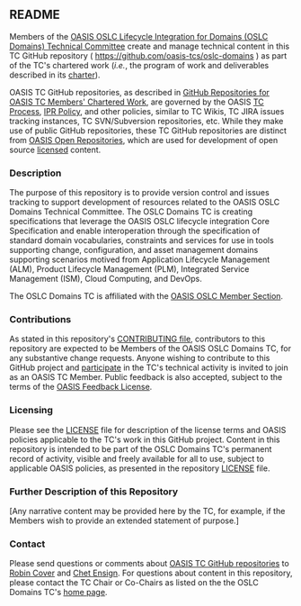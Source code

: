 <div>
<h2>README</h2>

<p>Members of the <a href="https://www.oasis-open.org/committees/oslc-domains/">OASIS OSLC Lifecycle Integration for Domains (OSLC Domains) Technical Committee</a> create and manage technical content in this TC GitHub repository ( <a href="https://github.com/oasis-tcs/oslc-domains">https://github.com/oasis-tcs/oslc-domains</a> ) as part of the TC's chartered work (<i>i.e.</i>, the program of work and deliverables described in its <a href="https://www.oasis-open.org/committees/oslc-domains/charter.php">charter</a>).</p>

<p>OASIS TC GitHub repositories, as described in <a href="https://www.oasis-open.org/resources/tcadmin/github-repositories-for-oasis-tc-members-chartered-work">GitHub Repositories for OASIS TC Members' Chartered Work</a>, are governed by the OASIS <a href="https://www.oasis-open.org/policies-guidelines/tc-process">TC Process</a>, <a href="https://www.oasis-open.org/policies-guidelines/ipr">IPR Policy</a>, and other policies, similar to TC Wikis, TC JIRA issues tracking instances, TC SVN/Subversion repositories, etc.  While they make use of public GitHub repositories, these TC GitHub repositories are distinct from <a href="https://www.oasis-open.org/resources/open-repositories">OASIS Open Repositories</a>, which are used for development of open source <a href="https://www.oasis-open.org/resources/open-repositories/licenses">licensed</a> content.</p>
</div>

<div>
<h3>Description</h3>

<p>The purpose of this repository is to provide version control and issues tracking to support development of resources related to the OASIS OSLC Domains Technical Committee.  The OSLC Domains TC is creating specifications that leverage the OASIS OSLC lifecycle integration Core Specification and enable interoperation through the specification of standard domain vocabularies, constraints and services for use in tools supporting change, configuration, and asset management domains supporting scenarios motived from Application Lifecycle Management (ALM), Product Lifecycle Management (PLM), Integrated Service Management (ISM), Cloud Computing, and DevOps.</p>
<p>The OSLC Domains TC is affiliated with the <a href="http://www.oasis-oslc.org/committees">OASIS OSLC Member Section</a>.</p>

</div>

<div>
<h3>Contributions</h3>
<p>As stated in this repository's <a href="https://github.com/oasis-tcs/oslc-domains/blob/master/CONTRIBUTING.md">CONTRIBUTING file</a>, contributors to this repository are expected to be Members of the OASIS OSLC Domains TC, for any substantive change requests.  Anyone wishing to contribute to this GitHub project and <a href="https://www.oasis-open.org/join/participation-instructions">participate</a> in the TC's technical activity is invited to join as an OASIS TC Member.  Public feedback is also accepted, subject to the terms of the <a href="https://www.oasis-open.org/policies-guidelines/ipr#appendixa">OASIS Feedback License</a>.</p>
</div>



<div>
<h3>Licensing</h3>
<p>Please see the <a href="https://github.com/oasis-tcs/oslc-domains/blob/master/LICENSE.md">LICENSE</a> file for description of the license terms and OASIS policies applicable to the TC's work in this GitHub project. Content in this repository is intended to be part of the OSLC Domains TC's permanent record of activity, visible and freely available for all to use, subject to applicable OASIS policies, as presented in the repository <a href="https://github.com/oasis-tcs/oslc-domains/blob/master/LICENSE.md">LICENSE</a> file.</p>
</div>

<div>
<h3>Further Description of this Repository</h3>

<p>[Any narrative content may be provided here by the TC, for example, if the Members wish to provide an extended statement of purpose.]</p>
</div>

<div>

<h3>Contact</h3>
<p>Please send questions or comments about <a href="https://www.oasis-open.org/resources/tcadmin/github-repositories-for-oasis-tc-members-chartered-work">OASIS TC GitHub repositories</a> to <a href="mailto:robin@oasis-open.org">Robin Cover</a> and <a href="mailto:chet.ensign@oasis-open.org">Chet Ensign</a>.  For questions about content in this repository, please contact the TC Chair or Co-Chairs as listed on the the OSLC Domains TC's <a href="https://www.oasis-open.org/committees/oslc-domains/">home page</a>.</p>
</div>

